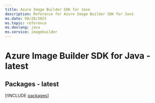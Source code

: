 ```yaml
---
title: Azure Image Builder SDK for Java
description: Reference for Azure Image Builder SDK for Java
ms.date: 08/28/2025
ms.topic: reference
ms.devlang: java
ms.service: imagebuilder
---
```

# Azure Image Builder SDK for Java - latest
## Packages - latest
[!INCLUDE [packages](image-builder-index.md)]